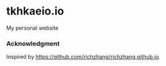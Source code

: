
# tkhkaeio.io

My personal website

### Acknowledgment
Inspired by https://github.com/richzhang/richzhang.github.io.